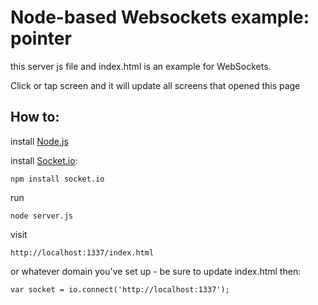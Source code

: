 # Node-based Websockets example: pointer

this server js file and index.html is an example for WebSockets. 

Click or tap screen and it will update all screens that opened this page

## How to:

install [Node.js](http://nodejs.org/)

install [Socket.io](http://socket.io/):
	
	npm install socket.io

run

	node server.js
	
visit
	
	http://localhost:1337/index.html
	
or whatever domain you've set up - be sure to update index.html then:

	var socket = io.connect('http://localhost:1337');
	
